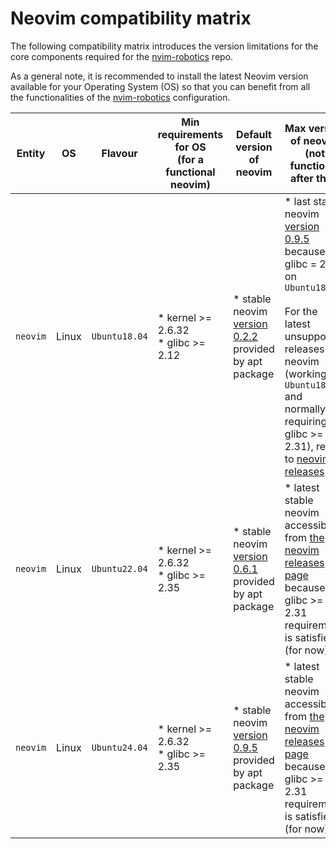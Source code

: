 # Neovim compatibility matrix

The following compatibility matrix introduces the version limitations for the core components required for the [nvim-robotics](https://github.com/achille-martin/nvim-robotics) repo.

As a general note, it is recommended to install the latest Neovim version available for your Operating System (OS) so that you can benefit from all the functionalities of the [nvim-robotics](https://github.com/achille-martin/nvim-robotics) configuration.

| Entity | OS | Flavour | Min requirements for OS <br>(for a functional neovim) | Default version of neovim | Max version of neovim <br>(not functional after that) |
| --- | --- | --- | --- | --- | --- |
| `neovim` | Linux | `Ubuntu18.04` | \* kernel >= 2.6.32<br>\* glibc >= 2.12 | \* stable neovim [version 0.2.2](https://github.com/neovim/neovim/releases/tag/v0.2.2) provided by apt package | \* last stable neovim [version 0.9.5](https://github.com/neovim/neovim/releases/tag/v0.9.5/) because glibc = 2.27 on `Ubuntu18.04`<br><br>For the latest unsupported releases of neovim (working on `Ubuntu18.04` and normally requiring glibc >= 2.31), refer to [neovim-releases](https://github.com/neovim/neovim-releases/releases)  |
| `neovim` | Linux | `Ubuntu22.04` | \* kernel >= 2.6.32<br>\* glibc >= 2.35 | \* stable neovim [version 0.6.1](https://github.com/neovim/neovim/releases/tag/v0.6.1) provided by apt package | \* latest stable neovim accessible from [the neovim releases page](https://github.com/neovim/neovim/releases) because glibc >= 2.31 requirement is satisfied (for now)  |
| `neovim` | Linux | `Ubuntu24.04` | \* kernel >= 2.6.32<br>\* glibc >= 2.35 | \* stable neovim [version 0.9.5](https://github.com/neovim/neovim/releases/tag/v0.9.5/) provided by apt package | \* latest stable neovim accessible from [the neovim releases page](https://github.com/neovim/neovim/releases) because glibc >= 2.31 requirement is satisfied (for now)  |

